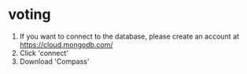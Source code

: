 # voting
1. If you want to connect to the database, please create an account at https://cloud.mongodb.com/
2. Click 'connect'
3. Download 'Compass'
